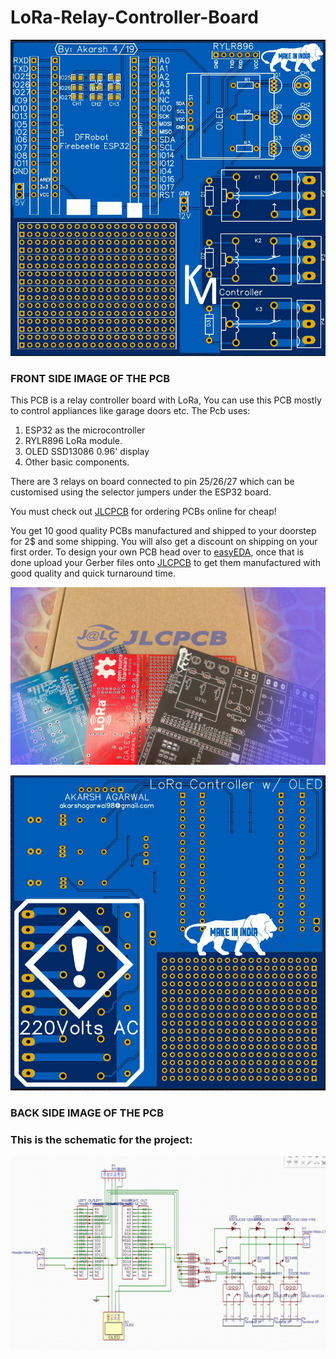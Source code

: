 # LoRa-Relay-Controller-Board

![alt text](https://github.com/akarsh98/LoRa-Relay-Controller-Board/blob/master/screenshots/fpcb.JPG?raw=true)
###                                              FRONT SIDE IMAGE OF THE PCB

This PCB is a relay controller board with LoRa, You can use this PCB mostly to control appliances like garage doors etc.
The Pcb uses:
1) ESP32 as the microcontroller
2) RYLR896 LoRa module.
3) OLED SSD13086 0.96' display
4) Other basic components.

There are 3 relays on board connected to pin 25/26/27 which can be customised using the selector jumpers under the ESP32 board.

You must check out [JLCPCB](https://jlcpcb.com/m) for ordering PCBs online for cheap!

You get 10 good quality PCBs manufactured and shipped to your doorstep for 2$ and some shipping. You will also get a discount on shipping on your first order. To design your own PCB head over to [easyEDA](https://easyeda.com/), once that is done upload your Gerber files onto [JLCPCB](https://jlcpcb.com/m) to get them manufactured with good quality and quick turnaround time.

![alt text](https://github.com/akarsh98/RadioHead-/blob/master/SCREENSHOTS/JLC_AD_APR19.jpg?raw=true)

![alt text](https://github.com/akarsh98/LoRa-Relay-Controller-Board/blob/master/screenshots/bpcb.JPG?raw=true)
###                                              BACK SIDE IMAGE OF THE PCB

### This is the schematic for the project:
![alt text](https://github.com/akarsh98/LoRa-Relay-Controller-Board/blob/master/screenshots/schematic.JPG?raw=true)



